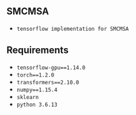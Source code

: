 ## SMCMSA

- `tensorflow implementation for SMCMSA`

## Requirements

- `tensorflow-gpu==1.14.0`
- `torch==1.2.0`
- `transformers==2.10.0`
- `numpy==1.15.4`
- `sklearn`
- `python 3.6.13`
